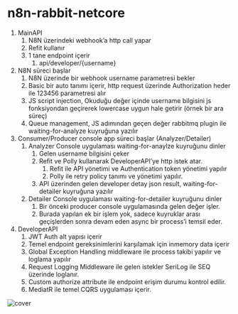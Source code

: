 # n8n-rabbit-netcore

1. MainAPI
    1. N8N üzerindeki webhook’a http call yapar
    2. Refit kullanır
    3. 1 tane endpoint içerir
        1. api/developer/{username}
2. N8N süreci başlar
    1. N8N üzerinde bir webhook username parametresi bekler
    2. Basic bir auto tanımı içerir, http request üzerinde Authorization heder ile 123456 parametresi alır
    3. JS script injection, Okuduğu değer içinde username bilgisini js fonksiyondan geçirerek  lowercase uygun hale getirir (örnek bir ara süreç)
    4. Queue management, JS adımından geçen değer rabbitmq plugin ile waiting-for-analyze kuyruğuna yazılır
3. Consumer/Producer console app süreci başlar (Analyzer/Detailer)
    1. Analyzer Console uygulaması waiting-for-anaylze kuyruğunu dinler
        1. Gelen username bilgisini çeker
        2. Refit ve Polly kullanarak DeveloperAPI’ye http istek atar.
            1. Refit ile API yönetimi ve Authentication token yönetimi yapılır
            2. Polly ile retry policy tanımı ve yönetimi yapılır.
        3. API üzerinden gelen developer detay json result, waiting-for-detailer kuyruğuna yazılır
    2. Detailer Console uygulaması waiting-for-detailer kuyruğunu dinler
        1. Bir önceki producer console uygulamasında gelen değer işler.
        2. Burada yapılan ek bir işlem yok, sadece kuyruklar arası geçişlerden sonra devam eden async bir process’i temsil eder.
4. DeveloperAPI
    1. JWT Auth alt yapısı içerir
    2. Temel endpoint gereksinimlerini karşılamak için inmemory data içerir
    3. Global Exception Handling middleware ile process takibi yapılır ve loglama yapılır
    4. Request Logging Middleware ile gelen istekler SeriLog ile SEQ üzerinde loglanır.
    5. Custom authorize attribute ile endpoint erişim durumu kontrol edilir.
    6. MediatR ile temel CQRS uygulaması içerir.

![cover](https://raw.githubusercontent.com/hzengindev/n8n-rabbit-netcore/main/assets/8n8.png)